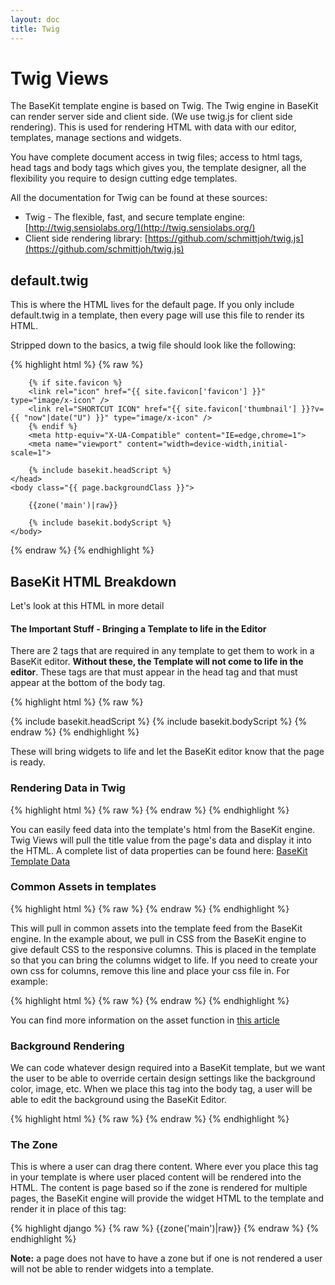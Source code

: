 ```yaml
---
layout: doc
title: Twig
---
```


# Twig Views

The BaseKit template engine is based on Twig. The Twig engine in BaseKit can render server side and client side. (We use twig.js for client side rendering). This is used for rendering HTML with data with our editor, templates, manage sections and widgets.

You have complete document access in twig files; access to html tags, head tags and body tags which gives you, the template designer, all the flexibility you require to design cutting edge templates.

All the documentation for Twig can be found at these sources:

* Twig - The flexible, fast, and secure template engine: [http://twig.sensiolabs.org/](http://twig.sensiolabs.org/)
* Client side rendering library: [https://github.com/schmittjoh/twig.js](https://github.com/schmittjoh/twig.js)

## default.twig

This is where the HTML lives for the default page. If you only include default.twig in a template, then every page will use this file to render its HTML.

Stripped down to the basics, a twig file should look like the following:

{% highlight html %}
{% raw %}
<!doctype html>
<html>
	<head>
		<meta charset="utf-8" />
		<title>{{ page.title }}</title>
		<meta name="keywords" content="{{ page.keywords }}" />
		<meta name="description" content="{{ page.description }}" />
		<meta http-equiv="content-language" content="{{ page.seoLang }}" />
	
		{% if site.favicon %}
		<link rel="icon" href="{{ site.favicon['favicon'] }}" type="image/x-icon" />
		<link rel="SHORTCUT ICON" href="{{ site.favicon['thumbnail'] }}?v={{ "now"|date("U") }}" type="image/x-icon" />
		{% endif %}
		<meta http-equiv="X-UA-Compatible" content="IE=edge,chrome=1">
		<meta name="viewport" content="width=device-width,initial-scale=1">
	
		{% include basekit.headScript %}
	</head>
	<body class="{{ page.backgroundClass }}">
	
		{{zone('main')|raw}}
	
		{% include basekit.bodyScript %}
	</body>
</html>
{% endraw %}
{% endhighlight %}

## BaseKit HTML Breakdown

Let's look at this HTML in more detail

#### The Important Stuff - Bringing a Template to life in the Editor

There are 2 tags that are required in any template to get them to work in a BaseKit editor. **Without these, the Template will not come to life in the editor**. These tags are that must appear in the head tag and that must appear at the bottom of the body tag.

{% highlight html %}
{% raw %}
<!doctype html>
<html>
	<head>
		{% include basekit.headScript %}
	</head>
	<body>
		{% include basekit.bodyScript %}
	</body>
</html>
{% endraw %}
{% endhighlight %}

These will bring widgets to life and let the BaseKit editor know that the page is ready.

### Rendering Data in Twig

{% highlight html %}
{% raw %}
	<title>{{ page.title }}</title>
{% endraw %}
{% endhighlight %}

You can easily feed data into the template's html from the BaseKit engine. Twig Views will pull the title value from the page's data and display it into the HTML. A complete list of data properties can be found here: [BaseKit Template Data](/data/)


### Common Assets in templates

{% highlight html %}
{% raw %}
	<link rel="stylesheet" href="//{/{{env.assetDomain}}/templates/common/responsive-columns.css" />
{% endraw %}
{% endhighlight %}

This will pull in common assets into the template feed from the BaseKit engine. In the example about, we pull in CSS from the BaseKit engine to give default CSS to the responsive columns. This is placed in the template so that you can bring the columns widget to life. If you need to create your own css for columns, remove this line and place your css file in. For example:

{% highlight html %}
{% raw %}
	<link rel="stylesheet" href="{{asset('/css/responsive-columns.css')}}" />
{% endraw %}
{% endhighlight %}

You can find more information on the asset function in [this article](/templating/assets/#asset--image-functions/)

### Background Rendering

We can code whatever design required into a BaseKit template, but we want the user to be able to override certain design settings like the background color, image, etc. When we place this tag into the body tag, a user will be able to edit the background using the BaseKit Editor.

{% highlight html %}
{% raw %}
	<body class="{{ page.backgroundClass }}">
{% endraw %}
{% endhighlight %}

### The Zone

This is where a user can drag there content. Where ever you place this tag in your template is where user placed content will be rendered into the HTML. The content is page based so if the zone is rendered for multiple pages, the BaseKit engine will provide the widget HTML to the template and render it in place of this tag:

{% highlight django %}
{% raw %}
	{{zone('main')|raw}}
{% endraw %}
{% endhighlight %}

**Note:** a page does not have to have a zone but if one is not rendered a user will not be able to render widgets into a template.
